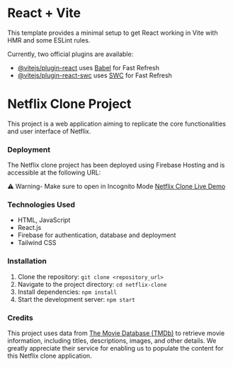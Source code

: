 # React + Vite

This template provides a minimal setup to get React working in Vite with HMR and some ESLint rules.

Currently, two official plugins are available:

- [@vitejs/plugin-react](https://github.com/vitejs/vite-plugin-react/blob/main/packages/plugin-react/README.md) uses [Babel](https://babeljs.io/) for Fast Refresh
- [@vitejs/plugin-react-swc](https://github.com/vitejs/vite-plugin-react-swc) uses [SWC](https://swc.rs/) for Fast Refresh


# Netflix Clone Project

This project is a web application aiming to replicate the core functionalities and user interface of Netflix.

### Deployment

The Netflix clone project has been deployed using Firebase Hosting and is accessible at the following URL:

⚠️ Warning- Make sure to open in Incognito Mode
[Netflix Clone Live Demo](https://netflix-clone-2e00e.web.app/)


### Technologies Used

- HTML, JavaScript
- React.js
- Firebase for authentication, database and deployment
- Tailwind CSS

### Installation

1. Clone the repository: `git clone <repository_url>`
2. Navigate to the project directory: `cd netflix-clone`
3. Install dependencies: `npm install`
4. Start the development server: `npm start`

### Credits

This project uses data from [The Movie Database (TMDb)](https://www.themoviedb.org/) to retrieve movie information, including titles, descriptions, images, and other details. We greatly appreciate their service for enabling us to populate the content for this Netflix clone application.
